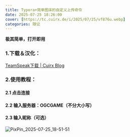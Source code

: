 ```yaml
---
title: Typora+简单图床的自定义上传命令
date: 2025-07-25 18:26:00
cover: [https://tc.cuirx.de/i/2025/07/25/vf876u.webp]
categories: 随记
---
```


**极其简单，打开即用**

### 1.下载＆汉化：

[TeamSpeak下载 | Cuirx Blog](https://cuirx.me/posts/TeamSpeak下载.html)

### 2.使用教程：

#### 	2.1 点击连接

#### 	2.2 输入服务器：OGCGAME（不分大小写）

#### 	2.3 输入昵称（可选）

![PixPin_2025-07-25_18-51-51](https://tc.cuirx.de/i/2025/07/25/umt4ku-2.gif)